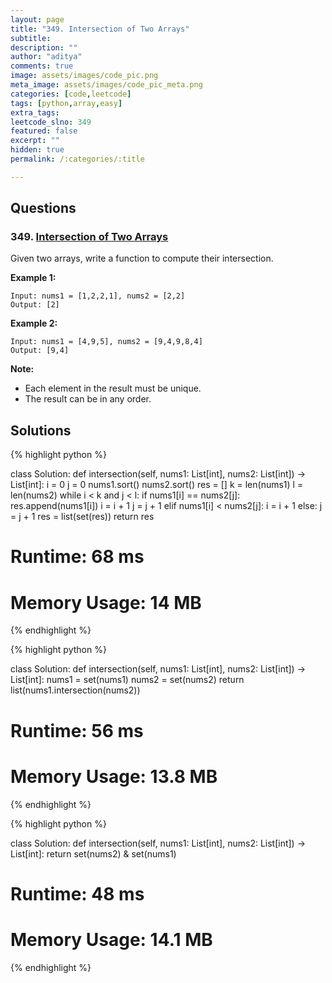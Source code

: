 ```yaml
---
layout: page
title: "349. Intersection of Two Arrays"
subtitle: 
description: ""
author: "aditya"
comments: true
image: assets/images/code_pic.png
meta_image: assets/images/code_pic_meta.png
categories: [code,leetcode]
tags: [python,array,easy]
extra_tags: 
leetcode_slno: 349
featured: false
excerpt: ""
hidden: true
permalink: /:categories/:title

---
```


## Questions

### 349. [Intersection of Two Arrays](https://leetcode.com/problems/intersection-of-two-arrays/)

Given two arrays, write a function to compute their intersection.

**Example 1:**

```
Input: nums1 = [1,2,2,1], nums2 = [2,2]
Output: [2]
```

**Example 2:**

```
Input: nums1 = [4,9,5], nums2 = [9,4,9,8,4]
Output: [9,4]
```

**Note:**

- Each element in the result must be unique.
- The result can be in any order.

## Solutions

{% highlight python %}

class Solution:
    def intersection(self, nums1: List[int], nums2: List[int]) -> List[int]:
        i = 0
        j = 0
        nums1.sort()
        nums2.sort()
        res = []
        k = len(nums1)
        l = len(nums2)
        while i < k and j < l:
            if nums1[i] == nums2[j]:
                res.append(nums1[i])
                i = i + 1
                j = j + 1
            elif nums1[i] < nums2[j]:
                i = i + 1
            else:
                j = j + 1
        res = list(set(res))
        return res

# Runtime: 68 ms
# Memory Usage: 14 MB

{% endhighlight %}


{% highlight python %}

class Solution:
    def intersection(self, nums1: List[int], nums2: List[int]) -> List[int]:
        nums1 = set(nums1)
        nums2 = set(nums2)
        return list(nums1.intersection(nums2))

# Runtime: 56 ms
# Memory Usage: 13.8 MB

{% endhighlight %}

{% highlight python %}

class Solution:
    def intersection(self, nums1: List[int], nums2: List[int]) -> List[int]:
        return set(nums2) & set(nums1)

# Runtime: 48 ms
# Memory Usage: 14.1 MB

{% endhighlight %}